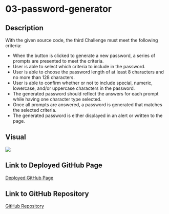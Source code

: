 # 03-password-generator

## Description
With the given source code, the third Challenge must meet the following criteria:
<ul>
  <li>When the button is clicked to generate a new password, a series of prompts are presented to meet the criteria.</li>
  <li>User is able to select which criteria to include in the password.</li>
  <li>User is able to choose the password length of at least 8 characters and no more than 128 characters.</li>
  <li>User is able to confirm whether or not to include special, numeric, lowercase, and/or uppercase characters in the password.</li>
  <li>The generated password should reflect the answers for each prompt while having one character type selected.</li>
  <li>Once all prompts are answered, a password is generated that matches the selected criteria.</li>
  <li>The generated password is either displayed in an alert or written to the page.</li>
</ul>

## Visual
<img src="![visual](https://user-images.githubusercontent.com/108188990/180916200-b4bb58e7-05ed-4a9a-a40a-e3b86cef62ab.png)">

## Link to Deployed GitHub Page
<a href="https://brianchoix31.github.io/03-password-generator/">Deployed GitHub Page</a>

## Link to GitHub Repository
<a href="https://github.com/brianchoix31/03-password-generator">GitHub Repository</a>
